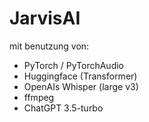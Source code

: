 # JarvisAI

 mit benutzung von: 
 - PyTorch / PyTorchAudio
 - Huggingface (Transformer)
 - OpenAIs Whisper (large v3)
 - ffmpeg
 - ChatGPT 3.5-turbo 
